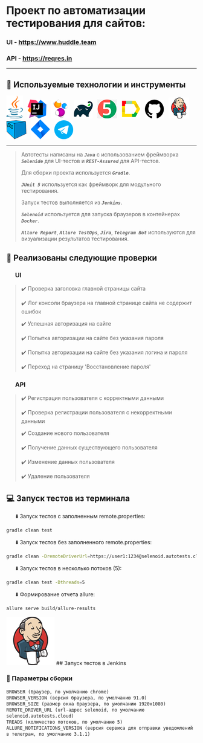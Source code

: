 # Проект по автоматизации тестирования для сайтов:

### UI - <a target="_blank" href="https://www.huddle.team/">https://www.huddle.team</a>
### API - <a target="_blank" href="https://reqres.in/">https://reqres.in</a>
____
## :pushpin: Используемые технологии и инструменты
![Java](https://github.com/vapolonov/vapolonov/blob/main/vasvap_java_logo.png "Java")&nbsp;&nbsp;
![IntelliJ IDEA](https://github.com/vapolonov/vapolonov/blob/main/vasvap_idea_logo.png "IntelliJ IDEA")&nbsp;&nbsp;
![SelenideJ IDEA](https://github.com/vapolonov/vapolonov/blob/main/vasvap_selenide_logo.png "Selenide")&nbsp;&nbsp;
![Gradle](https://github.com/vapolonov/vapolonov/blob/main/vasvap_gradle_logo.png "Gradle")&nbsp;&nbsp;
![JUnit5](https://github.com/vapolonov/vapolonov/blob/main/vasvap_junit5_logo.png "JUnit5")&nbsp;&nbsp;
![Allure Reports](https://github.com/vapolonov/vapolonov/blob/main/vasvap_allure_logo.png "Allure Reports")&nbsp;&nbsp;
![GitHub](https://github.com/vapolonov/vapolonov/blob/main/vasvap_github_logo.png "GitHub")&nbsp;&nbsp;
![Jenkins](https://github.com/vapolonov/vapolonov/blob/main/vasvap_jenkins_logo.png "Jenkins")&nbsp;&nbsp;
![Selenoid](https://github.com/vapolonov/vapolonov/blob/main/vasvap_selenoid_logo.png "Selenoid")&nbsp;&nbsp;
![Jira](https://github.com/vapolonov/vapolonov/blob/main/vasvap_jira_logo.png "Jira")&nbsp;&nbsp;
![Telegram](https://github.com/vapolonov/vapolonov/blob/main/vasvap_telegram_logo.png "Telegram")&nbsp;&nbsp;
____
> Автотесты написаны на ***`Java`*** с использованием фреймворка ***`Selenide`*** для UI-тестов и ***`REST-Assured`*** для API-тестов.
>
> Для сборки проекта используется ***`Gradle`***.
>
> ***`JUnit 5`*** используется как фреймворк для модульного тестирования.
>
> Запуск тестов выполняется из ***`Jenkins`***.
>
> ***`Selenoid`*** используется для запуска браузеров в контейнерах ***`Docker`***.
>
> ***`Allure Report`***, ***`Allure TestOps`***, ***`Jira`***, ***`Telegram Bot`*** используются для визуализации результатов тестирования.

## :rocket: Реализованы следующие проверки
### &nbsp;&nbsp;&nbsp;&nbsp;&nbsp; UI
> :heavy_check_mark: Проверка заголовка главной страницы сайта
> 
> :heavy_check_mark: Лог консоли браузера на главной странице сайта не содержит ошибок
> 
> :heavy_check_mark: Успешная авторизация на сайте
> 
> :heavy_check_mark: Попытка авторизации на сайте без указания пароля
> 
> :heavy_check_mark: Попытка авторизации на сайте без указания логина и пароля
> 
> :heavy_check_mark: Переход на страницу 'Восстановление пароля'

### &nbsp;&nbsp;&nbsp;&nbsp;&nbsp; API
> :heavy_check_mark: Регистрация пользователя с корректными данными
> 
> :heavy_check_mark: Проверка регистрации пользователя с некорректными данными
> 
> :heavy_check_mark: Создание нового пользователя
> 
> :heavy_check_mark: Получение данных существующего пользователя
> 
> :heavy_check_mark: Изменение данных пользователя
> 
> :heavy_check_mark: Удаление пользователя


## :computer: Запуск тестов из терминала

&nbsp;&nbsp;&nbsp;&nbsp;&nbsp; :arrow_down: Запуск тестов с заполненным remote.properties:

```bash
gradle clean test
```

&nbsp;&nbsp;&nbsp;&nbsp;&nbsp; :arrow_down: Запуск тестов без заполненного remote.properties:

```bash
gradle clean -DremoteDriverUrl=https://user1:1234@selenoid.autotests.cloud/wd/hub/ -DvideoStorage=https://selenoid.autotests.cloud/video/ -Dthreads=1 test
```

&nbsp;&nbsp;&nbsp;&nbsp;&nbsp; :arrow_down: Запуск тестов в несколько потоков (5):
```bash
gradle clean test -Dthreads=5
```

&nbsp;&nbsp;&nbsp;&nbsp;&nbsp; :arrow_down: Формирование отчета allure:
```bash
allure serve build/allure-results
```

![](https://raw.githubusercontent.com/vapolonov/vasvap_diploma/4fff0edffde620a62aaaed851eca046d882a9014/img/vasvap_jenkins-logo.svg) ## Запуск тестов в Jenkins

### :pushpin: Параметры сборки
```REPOSITORY (адрес исходников проекта на github.com)
BROWSER (браузер, по умолчанию chrome)
BROWSER_VERSION (версия браузера, по умолчанию 91.0)
BROWSER_SIZE (размер окна браузера, по умолчанию 1920x1080)
REMOTE_DRIVER_URL (url-адрес selenoid, по умолчанию selenoid.autotests.cloud)
TREADS (количество потоков, по умолчанию 5)
ALLURE_NOTIFICATIONS_VERSION (версия сервиса для отправки уведомлений в телеграм, по умолчанию 3.1.1)
